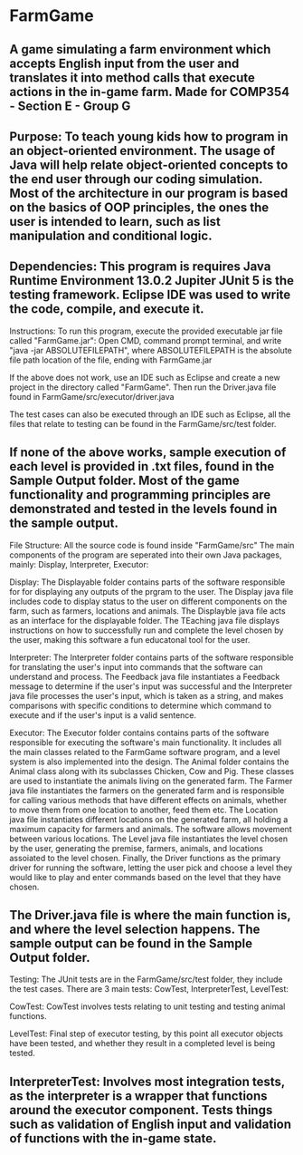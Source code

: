 # FarmGame
A game simulating a farm environment which accepts English input from the user
and translates it into method calls that execute actions in the in-game farm.
Made for COMP354 - Section E - Group G
--------------------------------------------------------------------------------------------
Purpose:
To teach young kids how to program in an object-oriented environment.
The usage of Java will help relate object-oriented concepts to the end user
through our coding simulation. Most of the architecture in our program is based
on the basics of OOP principles, the ones the user is intended to learn, such
as list manipulation and conditional logic.
--------------------------------------------------------------------------------------------
Dependencies:
This program is requires Java Runtime Environment 13.0.2 
Jupiter JUnit 5 is the testing framework.
Eclipse IDE was used to write the code, compile, and execute it.
--------------------------------------------------------------------------------------------
Instructions:
To run this program, execute the provided executable jar file called
"FarmGame.jar": Open CMD, command prompt terminal, and write "java -jar ABSOLUTEFILEPATH",
where ABSOLUTEFILEPATH is the absolute file path location of the file, ending with FarmGame.jar

If the above does not work, use an IDE such as Eclipse and create a new project in the
directory called "FarmGame". Then run the Driver.java file found in FarmGame/src/executor/driver.java

The test cases can also be executed through an IDE such as Eclipse, all the files that
relate to testing can be found in the FarmGame/src/test folder.

If none of the above works, sample execution of each level is provided in .txt files,
found in the Sample Output folder.
Most of the game functionality and programming principles are demonstrated and tested
in the levels found in the sample output.
--------------------------------------------------------------------------------------------
File Structure:
All the source code is found inside "FarmGame/src"
The main components of the program are seperated into their own Java packages, mainly:
Display, Interpreter, Executor:

Display:
The Displayable folder contains parts of the software responsible for for displaying any outputs of the prgram to the user. The Display java file includes code to display status to the user on different components on the farm, such as farmers, locations and animals. The Displayble java file acts as an interface for the displayable folder. The TEaching java file displays instructions on how to successfully run and complete the level chosen by the user, making this software a fun educatonal tool for the user.

Interpreter:
The Interpreter folder contains parts of the software responsible for translating the user's input into commands that the software can understand and process. The Feedback java file instantiates a Feedback message to determine if the user's input was successful and the Interpreter java file processes the user's input, which is taken as a string, and makes comparisons with specific conditions to determine which command to execute and if the user's input is a valid sentence.

Executor:
The Executor folder contains contains parts of the software responsible for executing the software's main functionality. It includes all the main classes related to the FarmGame software program, and a level system is also implemented into the design. The Animal folder contains the Animal class along with its subclasses Chicken, Cow and Pig. These classes are used to instantiate the animals living on the generated farm. The Farmer java file instantiates the farmers on the generated farm and is responsible for calling various methods that have different effects on animals, whether to move them from one location to another, feed them etc. The Location java file instantiates different locations on the generated farm, all holding a maximum capacity for farmers and animals. The software allows movement between various locations. The Level java file instantiates the level chosen by the user, generating the premise, farmers, animals, and locations assoiated to the level chosen. Finally, the Driver functions as the primary driver for running the software, letting the user pick and choose a level they would like to play and enter commands based on the level that they have chosen.


The Driver.java file is where the main function is, and where the level selection happens.
The sample output can be found in the Sample Output folder.
--------------------------------------------------------------------------------------------
Testing:
The JUnit tests are in the FarmGame/src/test folder, they include the test cases.
There are 3 main tests: CowTest, InterpreterTest, LevelTest:

CowTest:
CowTest involves tests relating to unit testing and testing animal functions.

LevelTest:
Final step of executor testing, by this point all executor objects have been tested,
and whether they result in a completed level is being tested.

InterpreterTest:
Involves most integration tests, as the interpreter is a wrapper that functions around
the executor component. Tests things such as validation of English input and
validation of functions with the in-game state.
--------------------------------------------------------------------------------------------
